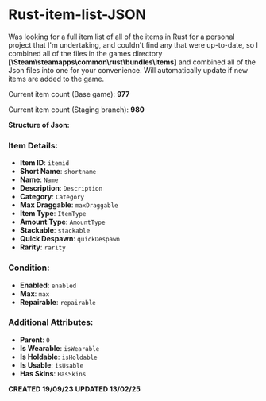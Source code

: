 # Rust-item-list-JSON
Was looking for a full item list of all of the items in Rust for a personal project that I'm undertaking, 
and couldn't find any that were up-to-date, so I combined all of the files in the games directory **[\\Steam\steamapps\common\rust\bundles\items]** and combined all of the Json files into one for your convenience. 
Will automatically update if new items are added to the game. 

Current item count (Base game): **977**

Current item count (Staging branch): **980**



**Structure of Json:**

### Item Details:

- **Item ID**: `itemid`
- **Short Name**: `shortname`
- **Name**: `Name`
- **Description**: `Description`
- **Category**: `Category`
- **Max Draggable**: `maxDraggable`
- **Item Type**: `ItemType`
- **Amount Type**: `AmountType`
- **Stackable**: `stackable`
- **Quick Despawn**: `quickDespawn`
- **Rarity**: `rarity`

### Condition:

- **Enabled**: `enabled`
- **Max**: `max`
- **Repairable**: `repairable`

### Additional Attributes:

- **Parent**: `0`
- **Is Wearable**: `isWearable`
- **Is Holdable**: `isHoldable`
- **Is Usable**: `isUsable`
- **Has Skins**: `HasSkins`

**CREATED 19/09/23**
**UPDATED 13/02/25**
